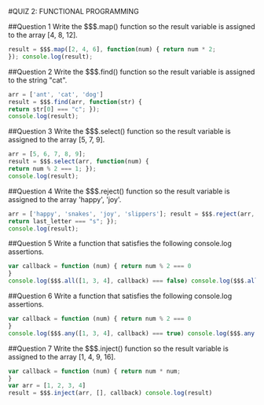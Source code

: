 #QUIZ 2: FUNCTIONAL PROGRAMMING

##Question 1
Write the $$$.map() function so the result variable is assigned to the array [4, 8, 12].
```javascript
result = $$$.map([2, 4, 6], function(num) { return num * 2;
}); console.log(result);
```

##Question 2
Write the $$$.find() function so the result variable is assigned to the string "cat".

```javascript
arr = ['ant', 'cat', 'dog']
result = $$$.find(arr, function(str) {
return str[0] === "c"; });
console.log(result);
```

##Question 3
Write the $$$.select() function so the result variable is assigned to the array [5, 7, 9].

```javascript
arr = [5, 6, 7, 8, 9];
result = $$$.select(arr, function(num) {
return num % 2 === 1; });
console.log(result);
```

##Question 4
Write the $$$.reject() function so the result variable is assigned to the array 'happy', 'joy'.
```javascript
arr = ['happy', 'snakes', 'joy', 'slippers']; result = $$$.reject(arr, function (word) { var last_letter = word[word.length - 1];
return last_letter === "s"; });
console.log(result);
```

##Question 5
Write a function that satisfies the following console.log assertions.

```javascript
var callback = function (num) { return num % 2 === 0
}
console.log($$$.all([1, 3, 4], callback) === false) console.log($$$.all([2, 6, 4], callback) === true)
```

##Question 6
Write a function that satisfies the following console.log assertions.

```javascript
var callback = function (num) { return num % 2 === 0
}
console.log($$$.any([1, 3, 4], callback) === true) console.log($$$.any([1, 11, 111], callback) === false)
```

##Question 7
Write the $$$.inject() function so the result variable is assigned to the array [1, 4, 9, 16].

```javascript
var callback = function (num) { return num * num;
}
var arr = [1, 2, 3, 4]
result = $$$.inject(arr, [], callback) console.log(result)
```
